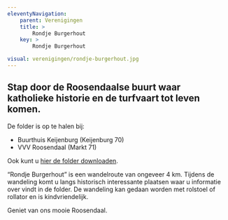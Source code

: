 ```yaml
---
eleventyNavigation:
    parent: Verenigingen
    title: >
        Rondje Burgerhout
    key: > 
        Rondje Burgerhout

visual: verenigingen/rondje-burgerhout.jpg
---
```


## Stap door de Roosendaalse buurt waar katholieke historie en de turfvaart tot leven komen.

De folder is op te halen bij:
- Buurthuis Keijenburg (Keijenburg 70)
- VVV Roosendaal (Markt 71)

Ook kunt u [hier de folder downloaden](/lib/files/rondje-burgerhout.pdf).

“Rondje Burgerhout” is een wandelroute van ongeveer 4 km. Tijdens de wandeling komt u langs historisch interessante plaatsen waar u informatie over vindt in de folder. De wandeling kan gedaan worden met rolstoel of rollator en is kindvriendelijk.  
  
Geniet van ons mooie Roosendaal.
